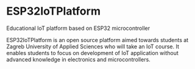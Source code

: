 # ESP32IoTPlatform
 Educational IoT platform based on ESP32 microcontroller

ESP32IoTPlatform is an open source platform aimed towards students at Zagreb University of Applied Sciences who will take an IoT course.
It enables students to focus on development of IoT application without advanced knowledge in electronics and microcontrollers.
